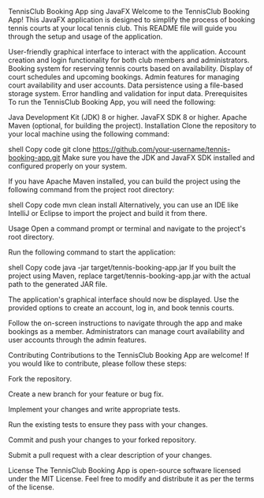 TennisClub Booking App sing JavaFX 
Welcome to the TennisClub Booking App! This JavaFX application is designed to simplify the process of booking tennis courts at your local tennis club. This README file will guide you through the setup and usage of the application.


User-friendly graphical interface to interact with the application.
Account creation and login functionality for both club members and administrators.
Booking system for reserving tennis courts based on availability.
Display of court schedules and upcoming bookings.
Admin features for managing court availability and user accounts.
Data persistence using a file-based storage system.
Error handling and validation for input data.
Prerequisites
To run the TennisClub Booking App, you will need the following:

Java Development Kit (JDK) 8 or higher.
JavaFX SDK 8 or higher.
Apache Maven (optional, for building the project).
Installation
Clone the repository to your local machine using the following command:

shell
Copy code
git clone https://github.com/your-username/tennis-booking-app.git
Make sure you have the JDK and JavaFX SDK installed and configured properly on your system.

If you have Apache Maven installed, you can build the project using the following command from the project root directory:

shell
Copy code
mvn clean install
Alternatively, you can use an IDE like IntelliJ or Eclipse to import the project and build it from there.

Usage
Open a command prompt or terminal and navigate to the project's root directory.

Run the following command to start the application:

shell
Copy code
java -jar target/tennis-booking-app.jar
If you built the project using Maven, replace target/tennis-booking-app.jar with the actual path to the generated JAR file.

The application's graphical interface should now be displayed. Use the provided options to create an account, log in, and book tennis courts.

Follow the on-screen instructions to navigate through the app and make bookings as a member. Administrators can manage court availability and user accounts through the admin features.

Contributing
Contributions to the TennisClub Booking App are welcome! If you would like to contribute, please follow these steps:

Fork the repository.

Create a new branch for your feature or bug fix.

Implement your changes and write appropriate tests.

Run the existing tests to ensure they pass with your changes.

Commit and push your changes to your forked repository.

Submit a pull request with a clear description of your changes.

License
The TennisClub Booking App is open-source software licensed under the MIT License. Feel free to modify and distribute it as per the terms of the license.
